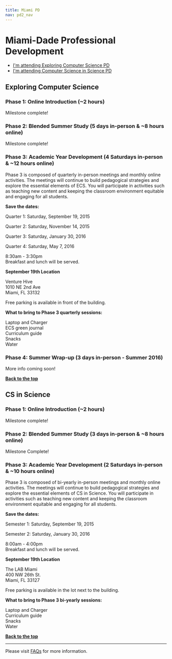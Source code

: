 ```yaml
---
title: Miami PD
nav: pd2_nav
---
```

<a id="top"></a>

# Miami-Dade Professional Development

- [I'm attending Exploring Computer Science PD](#ecs)
- [I'm attending Computer Science in Science PD](#science)

<a id="ecs"></a>

## Exploring Computer Science

### Phase 1: Online Introduction (~2 hours) ###

Milestone complete! 

### Phase 2: Blended Summer Study (5 days in-person & ~8 hours online) ###

Milestone complete!

### Phase 3: Academic Year Development (4 Saturdays in-person & ~12 hours online) ###

Phase 3 is composed of quarterly in-person meetings and monthly online activities. The meetings will continue to build pedagogical strategies and explore the essential elements of ECS. You will participate in activities such as teaching new content and keeping the classroom environment equitable and engaging for all students.


**Save the dates:**

Quarter 1: Saturday, September 19, 2015

Quarter 2: Saturday, November 14, 2015

Quarter 3: Saturday, January 30, 2016

Quarter 4: Saturday, May 7, 2016

8:30am - 3:30pm
<br/>
Breakfast and lunch will be served.

**September 19th Location**

Venture Hive<br/>
1010 NE 2nd Ave<br/>
Miami, FL 33132

Free parking is available in front of the building.

**What to bring to Phase 3 quarterly sessions:**

Laptop and Charger
<br/>
ECS green journal <br/>Curriculum guide
<br/>
Snacks
<br/>
Water

### Phase 4: Summer Wrap-up (3 days in-person - Summer 2016) ###

More info coming soon!

[**Back to the top**](#top)


<a id="science"></a>

## CS in Science

### Phase 1: Online Introduction (~2 hours) ###

Milestone complete!

### Phase 2: Blended Summer Study (3 days in-person & ~8 hours online) ###


Milestone Complete!



### Phase 3: Academic Year Development (2 Saturdays in-person & ~10 hours online) ###

Phase 3 is composed of bi-yearly in-person meetings and monthly online activities. The meetings will continue to build pedagogical strategies and explore the essential elements of CS in Science. You will participate in activities such as teaching new content and keeping the classroom environment equitable and engaging for all students.

**Save the dates:**

Semester 1: Saturday, September 19, 2015 

Semester 2: Saturday, January 30, 2016 

8:00am - 4:00pm<br/>
Breakfast and lunch will be served. 

**September 19th Location**

The LAB Miami<br/>
400 NW 26th St.<br/>
Miami, FL 33127


Free parking is available in the lot next to the building.


**What to bring to Phase 3 bi-yearly sessions:**

Laptop and Charger
<br/>
Curriculum guide
<br/>
Snacks
<br/>
Water

[**Back to the top**](#top)

----------
Please visit [FAQs](/educate/pd/15-16/faq) for more information.

<br />
<br />